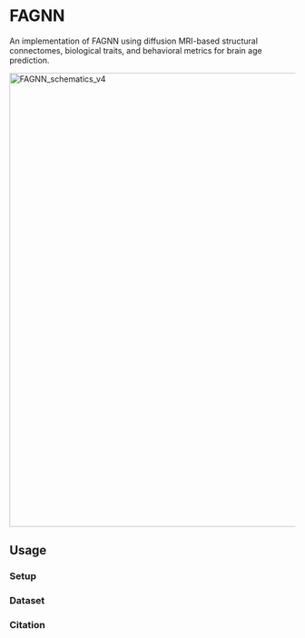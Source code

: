 # FAGNN

An implementation of FAGNN using diffusion MRI-based structural connectomes, biological traits, and behavioral metrics for brain age prediction.


<img width="800" alt="FAGNN_schematics_v4" src="https://github.com/DuneDrive/FAGNN/assets/70248584/4cf35f49-37ad-4451-8216-f4ab4c5bab7a">



## Usage
### Setup

### Dataset

### Citation

